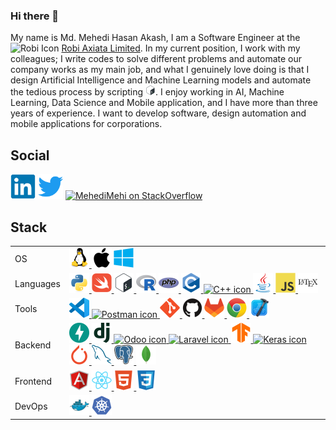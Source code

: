 ### Hi there 👋

<!--
**MehediMehi/MehediMehi** is a ✨ _special_ ✨ repository because its `README.md` (this file) appears on your GitHub profile.

Here are some ideas to get you started:

- 🔭 I’m currently working on ...
- 🌱 I’m currently learning ...
- 👯 I’m looking to collaborate on ...
- 🤔 I’m looking for help with ...
- 💬 Ask me about ...
- 📫 How to reach me: ...
- 😄 Pronouns: ...
- ⚡ Fun fact: ...
-->
My name is Md. Mehedi Hasan Akash, I am a Software Engineer at the <img src='https://www.robi.com.bd/static/images/newlogo.svg' alt='Robi Icon' height='16'> [Robi Axiata Limited](https://www.robi.com.bd/en/corporate/company-profile).
In my current position, I work with my colleagues; I write codes to solve different problems and automate our company works as my main job, 
and what I genuinely love doing is that I design Artificial Intelligence and Machine Learning models and automate the tedious process by scripting <img src='https://raw.githubusercontent.com/devicons/devicon/master/icons/bash/bash-original.svg' alt='Bash Icon' height='16'>. 
I enjoy working in AI, Machine Learning, Data Science and Mobile application, and I have more than three years of experience.
I want to develop software, design automation and mobile applications for corporations.

## Social

[<img src='https://raw.githubusercontent.com/devicons/devicon/master/icons/linkedin/linkedin-original.svg' alt='MehediMehi on LinkedIn' height='40'>](https://www.linkedin.com/in/mehedimehi/)
[<img src='https://raw.githubusercontent.com/devicons/devicon/master/icons/twitter/twitter-original.svg' alt='MehediMehi on Twitter' height='40'>](https://twitter.com/MehediMehi)
[<img src='https://cdn.jsdelivr.net/npm/simple-icons@3.0.1/icons/stackoverflow.svg' alt='MehediMehi on StackOverflow' height='40'>](https://stackoverflow.com/users/12027355/mehedimehi)

## Stack

<table>
<tbody>
<tr>
    <td>OS</td>
    <td>
        <a href="https://www.redhat.com/en/technologies/linux-platforms/enterprise-linux" title="Linux / ubuntu / RHEL">
            <img src='https://raw.githubusercontent.com/devicons/devicon/master/icons/linux/linux-original.svg' alt='Linux ubuntu RHEL' height='32'>
        </a>
        <img src='https://raw.githubusercontent.com/devicons/devicon/master/icons/apple/apple-original.svg' alt='MacOS' height='32'>
        <a href="https://www.microsoft.com/en-us/windows?r=1" title="Microsoft Windows">
            <img src='https://raw.githubusercontent.com/devicons/devicon/master/icons/windows8/windows8-original.svg' alt='Windows' height='32'>
        </a>
    </td>
</tr>
<tr>
    <td>Languages</td>
    <td>
        <a href="https://www.python.org/" title="Python">
            <img src='https://raw.githubusercontent.com/devicons/devicon/master/icons/python/python-original.svg' alt='Python icon' height='32'>
        </a>
        <a href="https://www.swift.org/" title="Swift">
            <img src='https://raw.githubusercontent.com/devicons/devicon/master/icons/swift/swift-original.svg' alt='Swift icon' height='32'>
        </a>
        <a href="https://www.gnu.org/software/bash/" title="Bash">
            <img src='https://raw.githubusercontent.com/devicons/devicon/master/icons/bash/bash-original.svg' alt='Bash icon' height='32'>
        </a>
        <a href="https://www.r-project.org/" title="R">
            <img src='https://raw.githubusercontent.com/devicons/devicon/master/icons/r/r-original.svg' alt='R icon' height='32'>
        </a>
        <a href="https://www.php.net/" title="PHP">
            <img src='https://raw.githubusercontent.com/devicons/devicon/master/icons/php/php-original.svg' alt='PHP icon' height='32'>
        </a>
        <a href="https://en.wikipedia.org/wiki/C_(programming_language)" title="C">
            <img src='https://raw.githubusercontent.com/devicons/devicon/master/icons/c/c-original.svg' alt='C icon' height='32'>
        </a>
        <a href="https://en.wikipedia.org/wiki/C%2B%2B" title="C++">
            <img src='https://cdn-icons-png.flaticon.com/512/6132/6132222.png' alt='C++ icon' height='32'>
        </a>
        <a href="https://www.java.com/en/" title="Java">
            <img src='https://raw.githubusercontent.com/devicons/devicon/master/icons/java/java-original.svg' alt='Java icon' height='32'>
        </a>
        <a href="https://www.javascript.com/" title="JavaScript">
            <img src='https://raw.githubusercontent.com/devicons/devicon/master/icons/javascript/javascript-original.svg' alt='JavaScript icon' height='32'>
        </a>
        <a href="https://www.latex-project.org/" title="LaTeX">
            <img src='https://raw.githubusercontent.com/devicons/devicon/master/icons/latex/latex-original.svg' alt='LaTeX icon' height='32'>
        </a>
    </td>
</tr>
<tr>
    <td>Tools</td>
    <td>
        <a href="https://code.visualstudio.com/" title="VSCode">
            <img src='https://raw.githubusercontent.com/devicons/devicon/master/icons/vscode/vscode-original.svg' alt='VSCode icon' height='32'>
        </a>
        <a href="https://www.postman.com/" title="Postman">
            <img src='https://voyager.postman.com/logo/postman-logo-icon-orange.svg' alt='Postman icon' height='32'>
        </a>
        <a href="https://git-scm.org" title="git">
            <img src='https://raw.githubusercontent.com/devicons/devicon/master/icons/git/git-original.svg' alt='git icon' height='32'>
        </a>
        <a href="https://github.com" title="GitHub">
            <img src='https://raw.githubusercontent.com/devicons/devicon/master/icons/github/github-original.svg' alt='GitHub icon' height='32'>
        </a>
        <a href="https://gitlab.com/gitlab-com" title="GitLab">
            <img src='https://raw.githubusercontent.com/devicons/devicon/master/icons/gitlab/gitlab-original.svg' alt='GitLab icon' height='32'>
        </a>
        <a href="https://www.google.com/chrome/" title="Chrome">
            <img src='https://raw.githubusercontent.com/devicons/devicon/master/icons/chrome/chrome-original.svg' alt='Chrome icon' height='32'>
        </a>
        <a href="https://developer.apple.com/xcode/" title="Xcode">
            <img src='https://raw.githubusercontent.com/devicons/devicon/master/icons/xcode/xcode-original.svg' alt='Xcode icon' height='32'>
        </a>
    </td>
</tr>
<tr>
    <td>Backend</td>
    <td>
        <a href="https://fastapi.tiangolo.com/" title="FastAPI">
            <img src='https://raw.githubusercontent.com/devicons/devicon/master/icons/fastapi/fastapi-original.svg' alt='FastAPI icon' height='32'>
        </a>        
        <a href="https://www.djangoproject.com/" title="django">
            <img src='https://raw.githubusercontent.com/devicons/devicon/master/icons/django/django-plain.svg' alt='django icon' height='32'>
        </a>        
        <a href="https://www.odoo.com/" title="Odoo">
            <img src='https://odoocdn.com/openerp_website/static/src/img/assets/png/odoo_logo.png' alt='Odoo icon' height='32'>
        </a>
        <a href="https://laravel.com/" title="Laravel">
            <img src='https://laravel.com/img/logomark.min.svg' alt='Laravel icon' height='32'>
        </a>
        <a href="https://www.tensorflow.org/" title="TensorFlow">
            <img src='https://raw.githubusercontent.com/devicons/devicon/master/icons/tensorflow/tensorflow-original.svg' alt='TensorFlow icon' height='32'>
        </a>
        <a href="https://keras.io/" title="Keras">
            <img src='https://keras.io/img/logo.png' alt='Keras icon' height='32'>
        </a>
        <a href="https://pytorch.org/" title="PyTorch">
            <img src='https://raw.githubusercontent.com/devicons/devicon/master/icons/pytorch/pytorch-original.svg' alt='PyTorch icon' height='32'>
        </a>
        <a href="https://www.mysql.com/" title="MySQL">
            <img src='https://raw.githubusercontent.com/devicons/devicon/master/icons/mysql/mysql-original.svg' alt='MySQL icon' height='32'>
        </a>
        <a href="https://www.postgresql.org/" title="PostgreSQL">
            <img src='https://raw.githubusercontent.com/devicons/devicon/master/icons/postgresql/postgresql-original.svg' alt='PostgreSQL icon' height='32'>
        </a>
        <a href="https://mongodb.com/" title="MongoDB">
            <img src='https://raw.githubusercontent.com/devicons/devicon/master/icons/mongodb/mongodb-original.svg' alt='MongoDB icon' height='32'>
        </a>
    </td>
</tr>
<tr>
    <td>Frontend</td>
    <td>
        <a href="https://angularjs.org/" title="AngularJS">
            <img src='https://raw.githubusercontent.com/devicons/devicon/master/icons/angularjs/angularjs-original.svg' alt='AngularJS icon' height='32'>
        </a>
        <a href="https://reactjs.org/" title="React">
            <img src='https://raw.githubusercontent.com/devicons/devicon/master/icons/react/react-original.svg' alt='React icon' height='32'>
        </a>
        <a href="https://developer.mozilla.org/en-US/docs/Glossary/HTML5" title="HTML 5">
            <img src='https://raw.githubusercontent.com/devicons/devicon/master/icons/html5/html5-plain.svg' alt='HTML icon' height='32'>
        </a>
        <a href="https://en.wikipedia.org/wiki/CSS" title="CSS3">
            <img src='https://raw.githubusercontent.com/devicons/devicon/master/icons/css3/css3-original.svg' alt='CSS3 icon' height='32'>
        </a>
    </td>
</tr>
<tr>
    <td>DevOps</td>
    <td>
        <a href="https://www.docker.com/" title="Docker">
            <img src='https://raw.githubusercontent.com/devicons/devicon/master/icons/docker/docker-original.svg' alt='Docker icon' height='32'>
        </a>
        <a href="https://kubernetes.io/" title="Kubernetes">
            <img src='https://raw.githubusercontent.com/devicons/devicon/master/icons/kubernetes/kubernetes-plain.svg' alt='Kubernetes icon' height='32'>
        </a>
        <a href="https://aws.amazon.com/" title="AWS">
            <i class="fab fa-aws"></i>
        </a>
    </td>
</tr>
</tbody>
</table>
